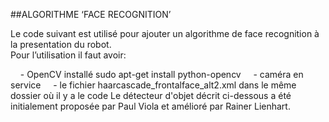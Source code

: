 ##ALGORITHME ‘FACE RECOGNITION’

Le code suivant est utilisé pour ajouter un algorithme de face recognition à la presentation du robot.<BR>
Pour l’utilisation il faut avoir:

&nbsp;&nbsp;&nbsp; - OpenCV installé
sudo apt-get install python-opencv
&nbsp;&nbsp;&nbsp; - caméra en service
&nbsp;&nbsp;&nbsp; - le fichier haarcascade_frontalface_alt2.xml dans le même dossier où il y a le code
Le détecteur d'objet décrit ci-dessous a été initialement proposée par Paul Viola et amélioré par Rainer Lienhart.
